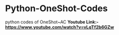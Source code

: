 # Python-OneShot-Codes
 python codes of OneShot~AC
 <b>Youtube Link:- https://www.youtube.com/watch?v=vLqTf2b6GZw </b>
